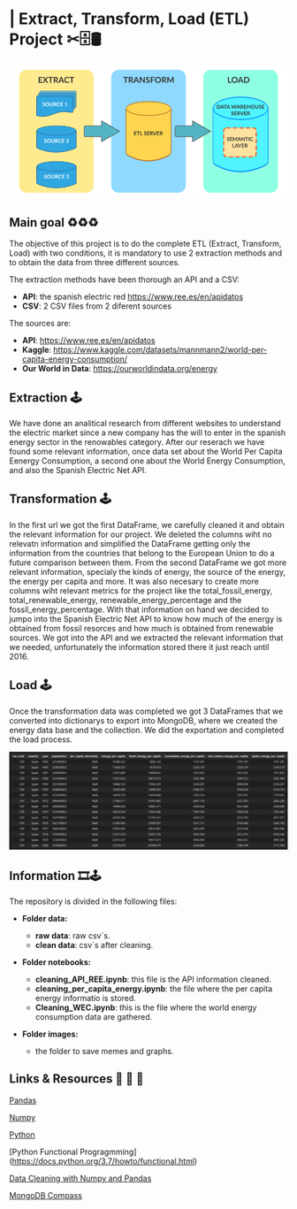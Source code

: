 
#  | Extract, Transform, Load (ETL) Project ✂🗄🛢

![](https://github.com/abelnperez/Extract-Transform-Load-ETL-Project/blob/main/images/etl-diagram.png)

## Main goal ♻♻♻ 

The objective of this project is to do the complete ETL (Extract, Transform, Load) with two conditions, it is mandatory to use 2 extraction methods and to obtain the data from three different sources. 

The extraction methods have been thorough an API and a CSV:

   - **API**: the spanish electric red https://www.ree.es/en/apidatos
   - **CSV**: 2 CSV files from 2 diferent sources

The sources are:

   - **API**:  https://www.ree.es/en/apidatos
   - **Kaggle**: https://www.kaggle.com/datasets/mannmann2/world-per-capita-energy-consumption/
   - **Our World in Data**: https://ourworldindata.org/energy


## Extraction  🕹

We have done an analitical research from different websites to understand the electric market since a new company has the will to enter in the spanish energy sector in the renowables category. After our reserach we have found some relevant information, once data set about the World Per Capita Eenergy Consumption, a second one about the World Energy Consumption, and also the Spanish Electric Net API. 


## Transformation  🕹

In the first url we got the first DataFrame, we carefully cleaned it and obtain the relevant information for our project. We deleted the columns wiht no relevatn information and simplified the DataFrame getting only the information from the countries that belong to the European Union to do a future comparison between them. From the second DataFrame we got more relevant information, specialy the kinds of energy, the source of the energy, the energy per capita and more. It was also necesary to create more columns wiht relevant metrics for the project like the total_fossil_energy, total_renewable_energy, renewable_energy_percentage and the fossil_energy_percentage. With that information on hand we decided to jumpo into the Spanish Electric Net API to know how much of the energy is obtained from fossil resorces and how much is obtained from renewable sources. We got into the API and we extracted the relevant information that we needed, unfortunately the information stored there it just reach until 2016. 


## Load  🕹

Once the transformation data was completed we got 3 DataFrames that we converted into dictionarys to export into MongoDB, where we created the energy data base and the collection. We did the exportation and completed the load process.

![](https://github.com/abelnperez/Extract-Transform-Load-ETL-Project/blob/main/images/dataframe.PNG)

## Information  🎞🕹

The repository is divided in the following files:

- **Folder data:**

   - **raw data**: raw csv´s.
   - **clean data**: csv´s after cleaning.

- **Folder notebooks:**

   - **cleaning_API_REE.ipynb**: this file is the API information cleaned.
   - **cleaning_per_capita_energy.ipynb**: the file where the per capita energy informatio is stored.
   - **Cleaning_WEC.ipynb**: this is the file where the world energy consumption data are gathered. 

- **Folder images:**
   - the folder to save memes and graphs.
   


## Links & Resources 📂 📂 📂 

[Pandas](https://pandas.pydata.org/docs/)

[Numpy](https://numpy.org/doc/1.18/)

[Python](https://docs.python.org/3/library/functions.html)

[Python Functional Progragmming] (https://docs.python.org/3.7/howto/functional.html)

[Data Cleaning with Numpy and Pandas](https://realpython.com/python-data-cleaning-numpy-pandas/#python-data-cleaning-recap-and-resources)

[MongoDB Compass](https://www.mongodb.com/)

